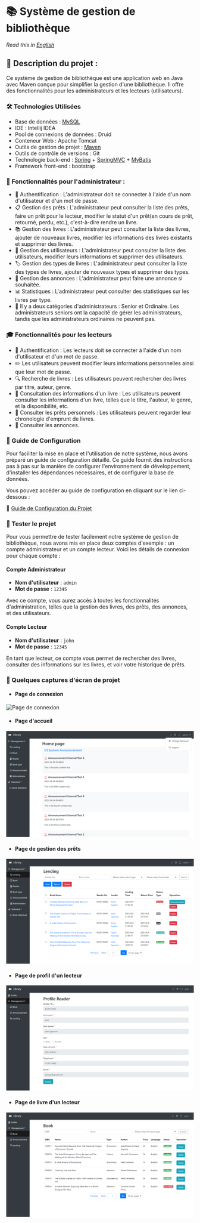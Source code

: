 # 📚 Système de gestion de bibliothèque
*Read this in [English](README_en.md)*

## 📝 Description du projet :
Ce système de gestion de bibliothèque est une application web en Java avec Maven conçue pour simplifier la gestion d'une bibliothèque. Il offre des fonctionnalités pour les administrateurs et les lecteurs (utilisateurs).

### 🛠️ Technologies Utilisées
- Base de données : [MySQL](library.sql)
- IDE : Intellij IDEA
- Pool de connexions de données : Druid
- Conteneur Web : Apache Tomcat
- Outils de gestion de projet : [Maven](pom.xml)
- Outils de contrôle de versions : Git
- Technologie back-end : [Spring](src/main/resources/spring.xml) + [SpringMVC](src/main/resources/springmvc.xml) + [MyBatis](src/main/resources/generatorConfig.xml)
- Framework front-end : bootstrap

### 💼 Fonctionnalités pour l'administrateur :
- 🔐 Authentification : L'administrateur doit se connecter à l'aide d'un nom d'utilisateur et d'un mot de passe.
- 📋 Gestion des prêts : L'administrateur peut consulter la liste des prêts, faire un prêt pour le lecteur, modifier le statut d'un prêt(en cours de prêt, retourné, perdu, etc.), c'est-à-dire rendre un livre.
- 📚 Gestion des livres : L'administrateur peut consulter la liste des livres, ajouter de nouveaux livres, modifier les informations des livres existants et supprimer des livres.
- 👥 Gestion des utilisateurs : L'administrateur peut consulter la liste des utilisateurs, modifier leurs informations et supprimer des utilisateurs.
- 🏷️ Gestion des types de livres : L'administrateur peut consulter la liste des types de livres, ajouter de nouveaux types et supprimer des types.
- 📢 Gestion des annonces : L'administrateur peut faire une annonce si souhaitée.
- 📊 Statistiques : L'administrateur peut consulter des statistiques sur les livres par type.
- 👑 Il y a deux catégories d'administrateurs : Senior et Ordinaire. Les administrateurs seniors ont la capacité de gérer les administrateurs, tandis que les administrateurs ordinaires ne peuvent pas.

### ‍🎓 Fonctionnalités pour les lecteurs
- 🔐 Authentification : Les lecteurs doit se connecter à l'aide d'un nom d'utilisateur et d'un mot de passe.
- ✏️ Les utilisateurs peuvent modifier leurs informations personnelles ainsi que leur mot de passe.
- 🔍 Recherche de livres : Les utilisateurs peuvent rechercher des livres par titre, auteur, genre.
- 📘 Consultation des informations d'un livre : Les utilisateurs peuvent consulter les informations d'un livre, telles que le titre, l'auteur, le genre, et la disponibilité, etc.
- 📆 Consulter les prêts personnels : Les utilisateurs peuvent regarder leur chronologie d'emprunt de livres.
- 📢 Consulter les annonces.

### 📖 Guide de Configuration
Pour faciliter la mise en place et l'utilisation de notre système, nous avons préparé un guide de configuration détaillé. Ce guide fournit des instructions pas à pas sur la manière de configurer l'environnement de développement, d'installer les dépendances nécessaires, et de configurer la base de données.

Vous pouvez accéder au guide de configuration en cliquant sur le lien ci-dessous :

🔧 [Guide de Configuration du Projet](configuration.pdf)

### 🚀 Tester le projet
Pour vous permettre de tester facilement notre système de gestion de bibliothèque, nous avons mis en place deux comptes d'exemple : un compte administrateur et un compte lecteur. Voici les détails de connexion pour chaque compte :
#### Compte Administrateur
- **Nom d'utilisateur** : `admin`
- **Mot de passe** : `12345`

Avec ce compte, vous aurez accès à toutes les fonctionnalités d'administration, telles que la gestion des livres, des prêts, des annonces, et des utilisateurs.
#### Compte Lecteur
- **Nom d'utilisateur** : `john`
- **Mot de passe** : `12345`

En tant que lecteur, ce compte vous permet de rechercher des livres, consulter des informations sur les livres, et voir votre historique de prêts.

### 📸 Quelques captures d'écran de projet
- #### Page de connexion
![Page de connexion](src/main/webapp/images/loginPage.png)
- #### Page d'accueil
![Page d'accueil](src/main/webapp/images/homePage.png)
- #### Page de gestion des prêts
![Page de gestion des prêts](src/main/webapp/images/LendManagePage.png)
- #### Page de profil d'un lecteur
![Page de profil d'un lecteur](src/main/webapp/images/profileReader.png)
- #### Page de livre d'un lecteur
![Page de livre d'un lecteur](src/main/webapp/images/bookPageReader.png)





